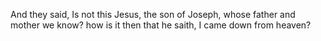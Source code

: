 And they said, Is not this Jesus, the son of Joseph, whose father and mother we know? how is it then that he saith, I came down from heaven?
